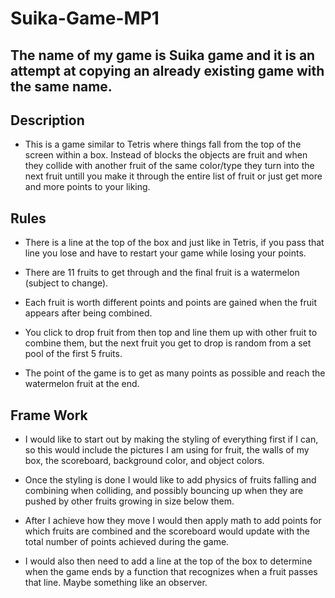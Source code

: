 # Suika-Game-MP1

## The name of my game is Suika game and it is an attempt at copying an already existing game with the same name.

## Description

- This is a game similar to Tetris where things fall from the top of the screen within a box. Instead of blocks the objects are fruit and when they collide with another fruit of the same color/type they turn into the next fruit untill you make it through the entire list of fruit or just get more and more points to your liking. 

## Rules

- There is a line at the top of the box and just like in Tetris, if you pass that line you lose and have to restart your game while losing your points.

- There are 11 fruits to get through and the final fruit is a watermelon (subject to change).

- Each fruit is worth different points and points are gained when the fruit appears after being combined. 

- You click to drop fruit from then top and line them up with other fruit to combine them, but the next fruit you get to drop is random from a set pool of the first 5 fruits.

- The point of the game is to get as many points as possible and reach the watermelon fruit at the end.

## Frame Work

- I would like to start out by making the styling of everything first if I can, so this would include the pictures I am using for fruit, the walls of my box, the scoreboard, background color, and object colors.

- Once the styling is done I would like to add physics of fruits falling and combining when colliding, and possibly bouncing up when they are pushed by other fruits growing in size below them. 

- After I achieve how they move I would then apply math to add points for which fruits are combined and the scoreboard would update with the total number of points achieved during the game. 

- I would also then need to add a line at the top of the box to determine when the game ends by a function that recognizes when a fruit passes that line. Maybe something like an observer.

